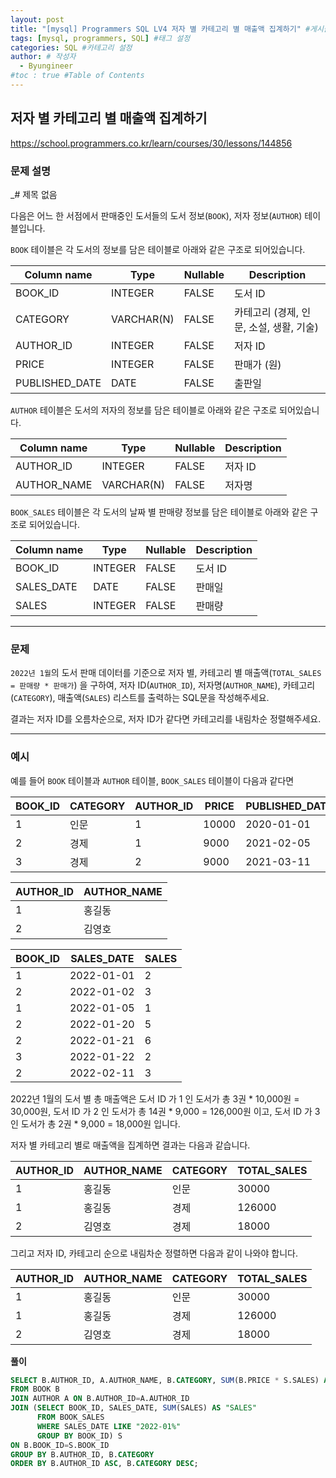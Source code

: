 ```yaml
---
layout: post
title: "[mysql] Programmers SQL LV4 저자 별 카테고리 별 매출액 집계하기" #게시물 이름
tags: [mysql, programmers, SQL] #태그 설정
categories: SQL #카테고리 설정
author: # 작성자
  - Byungineer
#toc : true #Table of Contents
---
```



## 저자 별 카테고리 별 매출액 집계하기
<https://school.programmers.co.kr/learn/courses/30/lessons/144856>

### 문제 설명
_# 제목 없음

다음은 어느 한 서점에서 판매중인 도서들의 도서 정보(`BOOK`), 저자 정보(`AUTHOR`) 테이블입니다.

`BOOK` 테이블은 각 도서의 정보를 담은 테이블로 아래와 같은 구조로 되어있습니다.

| Column name | Type | Nullable | Description |
| --- | --- | --- | --- |
| BOOK_ID | INTEGER | FALSE | 도서 ID |
| CATEGORY | VARCHAR(N) | FALSE | 카테고리 (경제, 인문, 소설, 생활, 기술) |
| AUTHOR_ID | INTEGER | FALSE | 저자 ID |
| PRICE | INTEGER | FALSE | 판매가 (원) |
| PUBLISHED_DATE | DATE | FALSE | 출판일 |

`AUTHOR` 테이블은 도서의 저자의 정보를 담은 테이블로 아래와 같은 구조로 되어있습니다.

| Column name | Type | Nullable | Description |
| --- | --- | --- | --- |
| AUTHOR_ID | INTEGER | FALSE | 저자 ID |
| AUTHOR_NAME | VARCHAR(N) | FALSE | 저자명 |

`BOOK_SALES` 테이블은 각 도서의 날짜 별 판매량 정보를 담은 테이블로 아래와 같은 구조로 되어있습니다.

| Column name | Type | Nullable | Description |
| --- | --- | --- | --- |
| BOOK_ID | INTEGER | FALSE | 도서 ID |
| SALES_DATE | DATE | FALSE | 판매일 |
| SALES | INTEGER | FALSE | 판매량 |

---

### 문제

`2022년 1월`의 도서 판매 데이터를 기준으로 저자 별, 카테고리 별 매출액(`TOTAL_SALES = 판매량 * 판매가`) 을 구하여, 저자 ID(`AUTHOR_ID`), 저자명(`AUTHOR_NAME`), 카테고리(`CATEGORY`), 매출액(`SALES`) 리스트를 출력하는 SQL문을 작성해주세요.

결과는 저자 ID를 오름차순으로, 저자 ID가 같다면 카테고리를 내림차순 정렬해주세요.

---

### 예시

예를 들어 `BOOK` 테이블과 `AUTHOR` 테이블, `BOOK_SALES` 테이블이 다음과 같다면

| BOOK_ID | CATEGORY | AUTHOR_ID | PRICE | PUBLISHED_DATE |
| --- | --- | --- | --- | --- |
| 1 | 인문 | 1 | 10000 | 2020-01-01 |
| 2 | 경제 | 1 | 9000 | 2021-02-05 |
| 3 | 경제 | 2 | 9000 | 2021-03-11 |

| AUTHOR_ID | AUTHOR_NAME |
| --- | --- |
| 1 | 홍길동 |
| 2 | 김영호 |

| BOOK_ID | SALES_DATE | SALES |
| --- | --- | --- |
| 1 | 2022-01-01 | 2 |
| 2 | 2022-01-02 | 3 |
| 1 | 2022-01-05 | 1 |
| 2 | 2022-01-20 | 5 |
| 2 | 2022-01-21 | 6 |
| 3 | 2022-01-22 | 2 |
| 2 | 2022-02-11 | 3 |

2022년 1월의 도서 별 총 매출액은 도서 ID 가 1 인 도서가 총 3권 * 10,000원 = 30,000원, 도서 ID 가 2 인 도서가 총 14권 * 9,000 = 126,000원 이고, 도서 ID 가 3 인 도서가 총 2권 * 9,000 = 18,000원 입니다.

저자 별 카테고리 별로 매출액을 집계하면 결과는 다음과 같습니다.

| AUTHOR_ID | AUTHOR_NAME | CATEGORY | TOTAL_SALES |
| --- | --- | --- | --- |
| 1 | 홍길동 | 인문 | 30000 |
| 1 | 홍길동 | 경제 | 126000 |
| 2 | 김영호 | 경제 | 18000 |

그리고 저자 ID, 카테고리 순으로 내림차순 정렬하면 다음과 같이 나와야 합니다.

| AUTHOR_ID | AUTHOR_NAME | CATEGORY | TOTAL_SALES |
| --- | --- | --- | --- |
| 1 | 홍길동 | 인문 | 30000 |
| 1 | 홍길동 | 경제 | 126000 |
| 2 | 김영호 | 경제 | 18000 |



**풀이**
```SQL
SELECT B.AUTHOR_ID, A.AUTHOR_NAME, B.CATEGORY, SUM(B.PRICE * S.SALES) AS "TOTAL_SALES"
FROM BOOK B
JOIN AUTHOR A ON B.AUTHOR_ID=A.AUTHOR_ID
JOIN (SELECT BOOK_ID, SALES_DATE, SUM(SALES) AS "SALES"
      FROM BOOK_SALES
      WHERE SALES_DATE LIKE "2022-01%"
      GROUP BY BOOK_ID) S
ON B.BOOK_ID=S.BOOK_ID
GROUP BY B.AUTHOR_ID, B.CATEGORY
ORDER BY B.AUTHOR_ID ASC, B.CATEGORY DESC;
```
